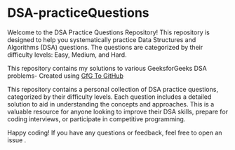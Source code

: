 # DSA-practiceQuestions

Welcome to the DSA Practice Questions Repository! This repository is designed to help you systematically practice Data Structures and Algorithms (DSA) questions. The questions are categorized by their difficulty levels: Easy, Medium, and Hard.

This repository contains my solutions to various GeeksforGeeks DSA problems- Created using [GfG To GitHub](https://github.com/AtharvaNanavate/GfG-To-GitHub)

This repository contains a personal collection of DSA practice questions, categorized by their difficulty levels. Each question includes a detailed solution to aid in understanding the concepts and approaches. This is a valuable resource for anyone looking to improve their DSA skills, prepare for coding interviews, or participate in competitive programming.

Happy coding! If you have any questions or feedback, feel free to open an issue .
